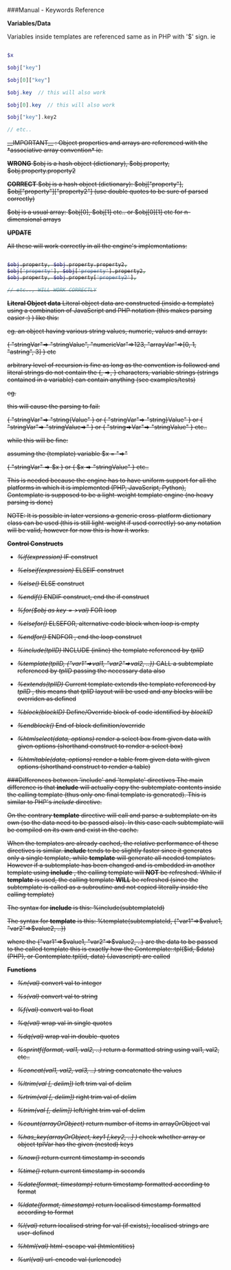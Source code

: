 ###Manual - Keywords Reference

__Variables/Data__

Variables inside templates are referenced same as in PHP with '$' sign. ie 

```php

$x 

$obj["key"]

$obj[0]["key"]

$obj.key  // this will also work

$obj[0].key  // this will also work

$obj["key"].key2

// etc..

```

<del>
__IMPORTANT__ :  
Object properties and arrays are referenced with the *associative array convention* ie.

__WRONG__
$obj is a hash object (dictionary), $obj.property, $obj.property.property2

__CORRECT__
$obj is a hash object (dictionary): $obj["property"], $obj["property"]["property2"]   (use double quotes to be sure of parsed correctly)

$obj is a usual array: $obj[0], $obj[1] etc..  or $obj[0][1] etc for n-dimensional arrays
</del>

__UPDATE__ 

All these will work correctly in all the engine's implementations:

```php

$obj.property, $obj.property.property2,
$obj['property'], $obj['property'].property2,
$obj.property, $obj.property['property2'],

// etc.., WILL WORK CORRECTLY

```

__Literal Object data__
Literal object data are constructed (inside a template) using a combination of JavaScript and PHP notation (this makes parsing easier :) )
like this:

eg. an object having various string values, numeric, values and arrays:

{ "stringVar"=> "stringValue", "numericVar"=>123, "arrayVar"=>[0, 1, "astring", 3] } etc

arbitrary level of recursion is fine as long as the convention is followed and literal strings do not contain the {, =>, } characters, variable strings (strings contained in a variable) can contain anything (see examples/tests)

eg.

this will cause the parsing to fail:

{ "stringVar"=> "string{Value" } or { "stringVar"=> "string}Value" } or { "stringVar"=> "stringValue=>" } or { "string=>Var"=> "stringValue" } etc..

while this will be fine:

assuming the (template) variable $x = "=>"

{ "stringVar" => $x } or { $x => "stringValue" } etc..



This is needed because the engine has to have uniform support for all the platforms in which it is implemented
(PHP, JavaScript, Python), Contemplate is supposed to be a light-weight template engine (no heavy parsing is done)

NOTE: It is possible in later versions a generic cross-platform dictionary class can be used (this is still light-weight if used correctly)
so any notation will be valid, however for now this is how it works.

__Control Constructs__

* *%if(expression)*  IF construct
* *%elseif(expression)*  ELSEIF construct
* *%else()*  ELSE construct
* *%endif()*   ENDIF construct, end the if construct

* *%for($obj as $key=>$val)*  FOR loop
* *%elsefor()*   ELSEFOR, alternative code block when loop is empty
* *%endfor()*  ENDFOR , end the loop construct

* *%include(tplID)*  INCLUDE (inline) the template referenced by *tplID*
* *%template(tplID, {"var1"=>val1, "var2"=>val2, ..})*  CALL a subtemplate referenced by *tplID* passing the necessary data also

* *%extends(tplID)*  Current template extends the template referenced by *tplID* , this means that *tplID* layout will be used and any blocks will be overriden as defined
* *%block(blockID)*  Define/Override block of code identified by *blockID*
* *%endblock()*  End of block definition/override


* *%htmlselect(data, options)*  render a select box from given data with given options (shorthand construct to render a select box)
* *%htmltable(data, options)*  render a table from given data with given options (shorthand construct to render a table)


###Differences between 'include' and 'template' directives
The main difference is that __include__ will actually copy the subtemplate contents inside the calling template (thus only one final template is generated). This is similar to PHP's _include_ directive.

On the contrary __template__ directive will call and parse a subtemplate on its own (so the data need to be passed also). In this case each subtemplate will be compiled on its own and exist in the cache.

When the templates are already cached, the relative performance of these directives is similar. __include__ tends to be slightly faster since it generates only a single template, while __template__ will generate all needed templates. However if a subtemplate has been changed and is embedded in another template using __include__ , the calling template will __NOT__ be refreshed. While if __template__ is used, the calling template __WILL__ be refreshed (since the subtemplate is called as a subroutine and not copied literally inside the calling template)

The syntax for __include__ is this:  %include(subtemplateId)

The syntax for __template__ is this: %template(subtemplateId, {"var1"=>$value1, "var2"=>$value2, ..}) 

where the {"var1"=>$value1, "var2"=>$value2, ..} are the data to be passed to the called template 
this is exactly how the Contemplate::tpl($id, $data) (PHP), or Contemplate.tpl(id, data) (Javascript) are called


__Functions__

* *%n(val)*   convert val to integer
* *%s(val)*   convert val to string
* *%f(val)*   convert val to float
* *%q(val)*   wrap val in single quotes
* *%dq(val)*  wrap val in double-quotes

* *%sprintf(format, val1, val2, ..)*   return a formatted string using val1, val2, etc..
* *%concat(val1, val2, val3, ..)*  string concatenate the values
* *%ltrim(val [, delim])*   left trim val of delim 
* *%rtrim(val [, delim])*   right trim val of delim 
* *%trim(val [, delim])*   left/right trim val of delim 

* *%count(arrayOrObject)*  return number of items in arrayOrObject val
* *%has_key(arrayOrObject, key1 [,key2, ..] )*  check whether array or object tplVar has the given (nested) keys

* *%now()*   return current timestamp in seconds
* *%time()*   return current timestamp in seconds
* *%date(format, timestamp)*  return timestamp formatted according to format
* *%ldate(format, timestamp)*  return localised timestamp formatted according to format
* *%l(val)*  return localised string for val (if exists), localised strings are user-defined

* *%html(val)*  html-escape val (htmlentities)
* *%url(val)*  url-encode val (urlencode)

